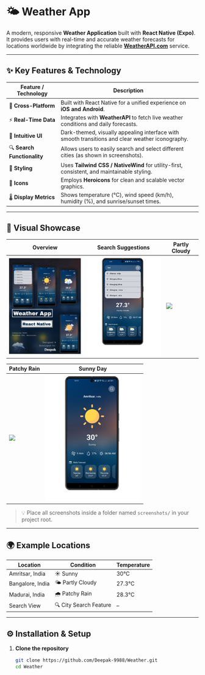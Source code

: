 # 🌤️ Weather App

A modern, responsive **Weather Application** built with **React Native (Expo)**.  
It provides users with real-time and accurate weather forecasts for locations worldwide by integrating the reliable **[WeatherAPI.com](https://www.weatherapi.com/)** service.

---

## ✨ Key Features & Technology

| Feature / Technology | Description |
|----------------------|-------------|
| 🧭 **Cross-Platform** | Built with React Native for a unified experience on **iOS and Android**. |
| ⚡ **Real-Time Data** | Integrates with **WeatherAPI** to fetch live weather conditions and daily forecasts. |
| 🎨 **Intuitive UI** | Dark-themed, visually appealing interface with smooth transitions and clear weather iconography. |
| 🔍 **Search Functionality** | Allows users to easily search and select different cities (as shown in screenshots). |
| 💅 **Styling** | Uses **Tailwind CSS / NativeWind** for utility-first, consistent, and maintainable styling. |
| 🌈 **Icons** | Employs **Heroicons** for clean and scalable vector graphics. |
| 🌡️ **Display Metrics** | Shows temperature (°C), wind speed (km/h), humidity (%), and sunrise/sunset times. |

---

## 📸 Visual Showcase

| Overview | Search Suggestions | Partly Cloudy |
|-----------|--------------------|----------------|
| <img src="./screenshots/1 Weather App Overview.jpg" width="250" /> | <img src="./screenshots/2 Search Suggestions.png" width="250" /> | <img src="./screenshots/T Partly Cloudy.png" width="250" /> |

| Patchy Rain | Sunny Day |
|--------------|-------------|
| <img src="./screenshots/Ta Patchy Rain.png" width="250" /> | <img src="./screenshots/Sunny Day.png" width="250" /> |

> 💡 Place all screenshots inside a folder named `screenshots/` in your project root.

---

## 🌍 Example Locations

| Location | Condition | Temperature |
|-----------|------------|-------------|
| Amritsar, India | ☀️ Sunny | 30°C |
| Bangalore, India | 🌤️ Partly Cloudy | 27.3°C |
| Madurai, India | 🌧️ Patchy Rain | 28.3°C |
| Search View | 🔍 City Search Feature | – |

---

## ⚙️ Installation & Setup

1. **Clone the repository**
   ```bash
   git clone https://github.com/Deepak-9988/Weather.git
   cd Weather
